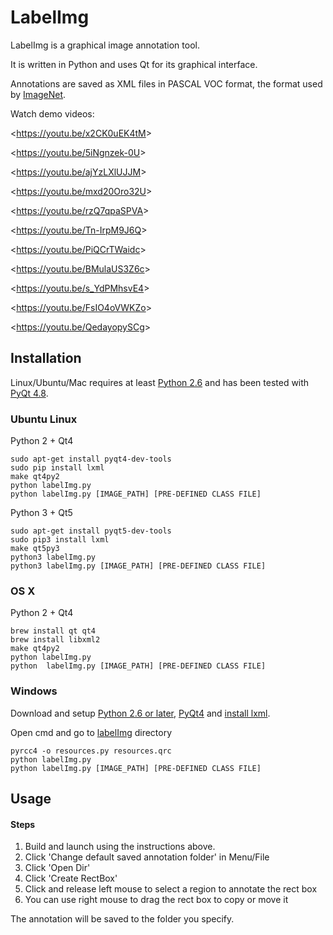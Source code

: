 LabelImg
========

LabelImg is a graphical image annotation tool.

It is written in Python and uses Qt for its graphical interface.

Annotations are saved as XML files in PASCAL VOC format, the format used
by [ImageNet](http://www.image-net.org/).

Watch demo videos:

\<<https://youtu.be/x2CK0uEK4tM>\>

\<<https://youtu.be/5iNgnzek-0U>\>

\<<https://youtu.be/ajYzLXlUJJM>\>

\<<https://youtu.be/mxd20Oro32U>\>

\<<https://youtu.be/rzQ7qpaSPVA>\>

\<<https://youtu.be/Tn-IrpM9J6Q>\>

\<<https://youtu.be/PiQCrTWaidc>\>

\<<https://youtu.be/BMulaUS3Z6c>\>

\<<https://youtu.be/s_YdPMhsvE4>\>

\<<https://youtu.be/FsIO4oVWKZo>\>

\<<https://youtu.be/QedayopySCg>\>

Installation
------------

Linux/Ubuntu/Mac requires at least [Python
2.6](http://www.python.org/getit/) and has been tested with [PyQt
4.8](http://www.riverbankcomputing.co.uk/software/pyqt/intro).

### Ubuntu Linux

Python 2 + Qt4

``` {.sourceCode .}
sudo apt-get install pyqt4-dev-tools
sudo pip install lxml
make qt4py2
python labelImg.py
python labelImg.py [IMAGE_PATH] [PRE-DEFINED CLASS FILE]
```

Python 3 + Qt5

``` {.sourceCode .}
sudo apt-get install pyqt5-dev-tools
sudo pip3 install lxml
make qt5py3
python3 labelImg.py
python3 labelImg.py [IMAGE_PATH] [PRE-DEFINED CLASS FILE]
```

### OS X

Python 2 + Qt4

``` {.sourceCode .}
brew install qt qt4
brew install libxml2
make qt4py2
python labelImg.py
python  labelImg.py [IMAGE_PATH] [PRE-DEFINED CLASS FILE]
```

### Windows

Download and setup [Python 2.6 or
later](https://www.python.org/downloads/windows/),
[PyQt4](https://www.riverbankcomputing.com/software/pyqt/download) and
[install lxml](http://lxml.de/installation.html).

Open cmd and go to [labelImg](#labelimg) directory

``` {.sourceCode .}
pyrcc4 -o resources.py resources.qrc
python labelImg.py
python labelImg.py [IMAGE_PATH] [PRE-DEFINED CLASS FILE]
```

Usage
-----

#### Steps

1.  Build and launch using the instructions above.
2.  Click 'Change default saved annotation folder' in Menu/File
3.  Click 'Open Dir'
4.  Click 'Create RectBox'
5.  Click and release left mouse to select a region to annotate the rect
    box
6.  You can use right mouse to drag the rect box to copy or move it

The annotation will be saved to the folder you specify.

